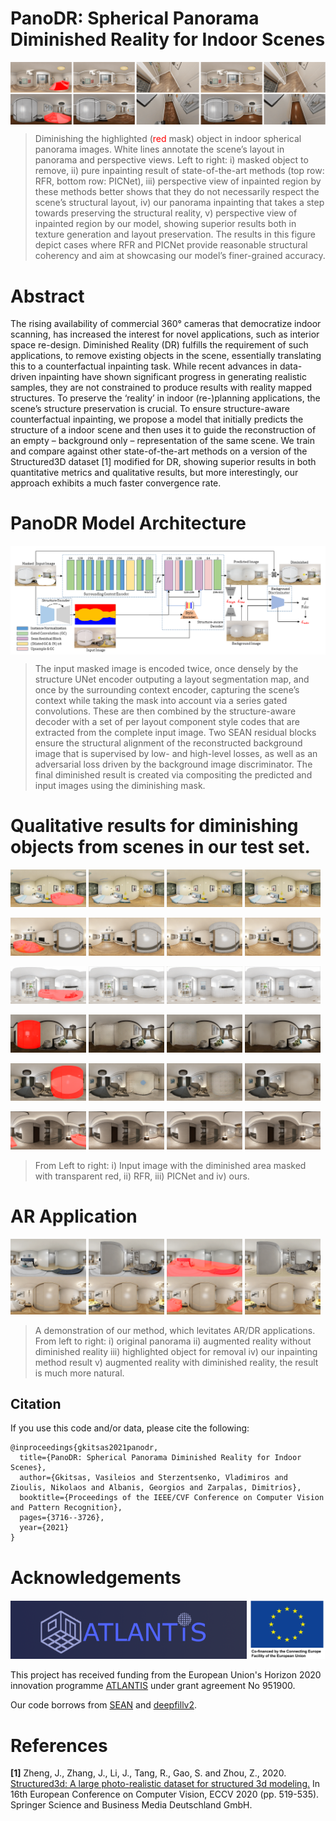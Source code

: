 # PanoDR: Spherical Panorama Diminished Reality for Indoor Scenes

<img src="./assets/teaser.png" width="1000"  title="Teaser" alt="Inpainted with scenes' layout annotated." align="center"/>

>Diminishing the highlighted (<span style="color:red">red</span> mask) object in indoor spherical panorama images. White lines annotate the
scene’s layout in panorama and perspective views. Left to right: i) masked object to remove, ii) pure inpainting result of
state-of-the-art methods (top row: RFR, bottom row: PICNet), iii) perspective view of inpainted region by these
methods better shows that they do not necessarily respect the scene’s structural layout, iv) our panorama inpainting that takes
a step towards preserving the structural reality, v) perspective view of inpainted region by our model, showing superior results
both in texture generation and layout preservation. The results in this figure depict cases where RFR and PICNet provide
reasonable structural coherency and aim at showcasing our model’s finer-grained accuracy.

# Abstract
The rising availability of commercial 360° cameras that democratize indoor scanning, has increased the interest for novel applications, such as interior space re-design. Diminished Reality (DR) fulfills the requirement of such applications, to remove existing objects in the scene, essentially translating this to a counterfactual inpainting task. While recent advances in data-driven inpainting have shown significant progress in generating realistic samples, they are not constrained to produce results with reality mapped
structures. To preserve the ‘reality’ in indoor (re-)planning applications, the scene’s structure preservation is crucial. To ensure structure-aware counterfactual inpainting, we propose a model that initially predicts the structure of a indoor scene and then uses it to guide the reconstruction of an empty – background only – representation of the same scene. We train and compare against other state-of-the-art methods on a version of the Structured3D dataset [1] modified for DR, showing superior results in both quantitative metrics and qualitative results, but more interestingly, our approach exhibits a much faster convergence rate.

#  PanoDR Model Architecture
<img src="./assets/PanoDR_Model.png" width="1200"  title="Teaser" alt="Inpainted with scenes' layout annotated." align="center"/>

>The input masked image is encoded twice, once densely by the structure UNet encoder outputing a layout segmentation map,
and once by the surrounding context encoder, capturing the scene’s context while taking the mask into account via a series
gated convolutions. These are then combined by the structure-aware decoder with a set of per layout component style
codes that are extracted from the complete input image. Two SEAN residual blocks ensure the structural alignment of the
reconstructed background image that is supervised by low- and high-level losses, as well as an adversarial loss driven by the
background image discriminator. The final diminished result is created via compositing the predicted and input images using
the diminishing mask.


# Qualitative results for diminishing objects from scenes in our test set. 
<p float="left">
<img src="./assets/qualitative/scene_03362_2D_rendering_13188_panorama_masked_inv_mask_orig-min.png" width="24%" title="03362_13188"/>
<img src="./assets/qualitative/scene_03362_13188_rfr.png" width="24%" title="03362_13188_Ours"/>
<img src="./assets/qualitative/scene_03362_2D_rendering_13188_panorama_PIC.png" width="24%" title="03362_13188_Ours"/>
<img src="./assets/qualitative/scene_03362_2D_rendering_13188_panorama_ours.png" width="24%" title="03362_13188_Ours"/>
</p>
<p float="left">
<img src="./assets/qualitative/scene_03498_2D_rendering_274746_panorama_masked_inv_mask_orig.png" width="24%" title="03498_274746"/>
<img src="./assets/qualitative/scene_03498_2D_rendering_274746_panorama_PIC.png" width="24%" title="03498_274746_RFR"/>
<img src="./assets/qualitative/scene_03498_2D_rendering_274746_panorama_rfr.png" width="24%" title="03498_274746_PICNet"/>
<img src="./assets/qualitative/scene_03498_2D_rendering_274746_panorama_ours.png" width="24%" title="03498_274746_Ours"/>
</p>
<p float="left">
<img src="./assets/qualitative/scene_03312_2D_rendering_203_panorama_masked_inv_mask-min.png" width="24%" title="03312_203"/>
<img src="./assets/qualitative/scene_03312_2D_rendering_203_panorama_out_0_PIC.png" width="24%" title="03312_203_RFR"/>
<img src="./assets/qualitative/scene_03312_203_rfr.png" width="24%" title="03312_203_PICNet"/>
<img src="./assets/qualitative/scene_03312_2D_rendering_203_panorama_ours-min.png" width="24%" title="03312_203_Ours"/>
</p>

<p float="left">
<img src="./assets/qualitative/scene_03424_2D_rendering_947433_panorama_masked_inv_mask.png" width="24%" title="03498_13188"/>
<img src="./assets/qualitative/scene_03424_947433_rfr.png" width="24%" title="03424_947433_RFR"/>
<img src="./assets/qualitative/scene_03424_2D_rendering_947433_panorama_out_0_PIC.png" width="24%" title="03424_947433_PICNet"/>
<img src="./assets/qualitative/scene_03424_2D_rendering_947433_panorama_ours.png" width="24%" title="03424_947433_Ours"/>
</p>

<p float="left">
<img src="./assets/qualitative/scene_03316_2D_rendering_652088_panorama_masked_inv_mask.png" width="24%" title="03316_652088"/>
<img src="./assets/qualitative/scene_03316_2D_rendering_652088_panorama_masked_RFR-min.png" width="24%" title="03316_652088_RFR"/>
<img src="./assets/qualitative/scene_03316_2D_rendering_652088_panorama_PIC.png" width="24%" title="03316_652088_PICNet"/>
<img src="./assets/qualitative/scene_03316_2D_rendering_652088_panorama_ours.png" width="24%" title="03316_652088_Ours"/>
</p>

<p float="left">
<img src="./assets/qualitative/scene_03461_2D_rendering_421_panorama_masked_inv_mask.png" width="24%" title="03461_421"/>
<img src="./assets/qualitative/scene_03461_421_RFR.png" width="24%" title="03461_421_RFR"/>
<img src="./assets/qualitative/scene_03461_2D_rendering_421_panorama_PIC.png" width="24%" title="03461_421_PICNet"/>
<img src="./assets/qualitative/scene_03461_2D_rendering_421_panorama_ours.png" width="24%" title="03461_421_Ours"/>
</p>

>From Left to right: i) Input image with the diminished area masked with transparent red, ii) RFR, iii) PICNet and iv) ours.

# AR Application

<p float="left">
<img src="./assets/ar_dr/original.png" width="24%" title="03461_421"/>
<img src="./assets/ar_dr/ar_no_dr.png" width="24%" title="03461_421_RFR"/>
<img src="./assets/ar_dr/masked.png" width="24%" title="03461_421_PICNet"/>
<img src="./assets/ar_dr/ar.png" width="24%" title="03461_421_Ours"/>
</p>

>A demonstration of our method, which levitates AR/DR applications. From left to right: i) original panorama ii) augmented reality
without diminished reality iii) highlighted object for removal iv) our inpainting method result v) augmented reality with
diminished reality, the result is much more natural.

## Citation
If you use this code and/or data, please cite the following:
```
@inproceedings{gkitsas2021panodr,
  title={PanoDR: Spherical Panorama Diminished Reality for Indoor Scenes},
  author={Gkitsas, Vasileios and Sterzentsenko, Vladimiros and Zioulis, Nikolaos and Albanis, Georgios and Zarpalas, Dimitrios},
  booktitle={Proceedings of the IEEE/CVF Conference on Computer Vision and Pattern Recognition},
  pages={3716--3726},
  year={2021}
}
```

# Acknowledgements

<a href="https://atlantis-ar.eu" ><img src="./assets/atlantis_logo.png" width="75%" title="atlantis_logo"/></a> <a href="https://cordis.europa.eu/project/id/951900"><img src="./assets/en_square_cef_logo_0.png" width="24%" title="ec_logo"/></a>

This project has received funding from the European Union's Horizon 2020 innovation programme [ATLANTIS](https://atlantis-ar.eu) under grant agreement No 951900.

Our code borrows from [SEAN](https://github.com/ZPdesu/SEAN) and [deepfillv2](https://github.com/zhaoyuzhi/deepfillv2).

# References
<a name="S3D"/>__\[1\]__ Zheng, J., Zhang, J., Li, J., Tang, R., Gao, S. and Zhou, Z., 2020. [Structured3d: A large photo-realistic dataset for structured 3d modeling.](https://arxiv.org/pdf/1908.00222.pdf) In 16th European Conference on Computer Vision, ECCV 2020 (pp. 519-535). Springer Science and Business Media Deutschland GmbH.
